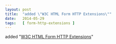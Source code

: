 ```yaml
---
layout: post
title:  "added \"W3C HTML Form HTTP Extensions\""
date:   2014-05-29
tags:   [ form-http-extensions ]
---
```


added "[W3C HTML Form HTTP Extensions](/spec/form-http-extensions)"

